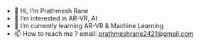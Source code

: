 - 👋 Hi, I’m Prathmesh Rane
- 👀 I’m interested in AR-VR, AI
- 🌱 I’m currently learning AR-VR & Machine Learning
- 📫 How to reach me ?
email: prathmeshrane2421@gmail.com

<!---
psrane8/psrane8 is a ✨ special ✨ repository because its `README.md` (this file) appears on your GitHub profile.
You can click the Preview link to take a look at your changes.
--->
